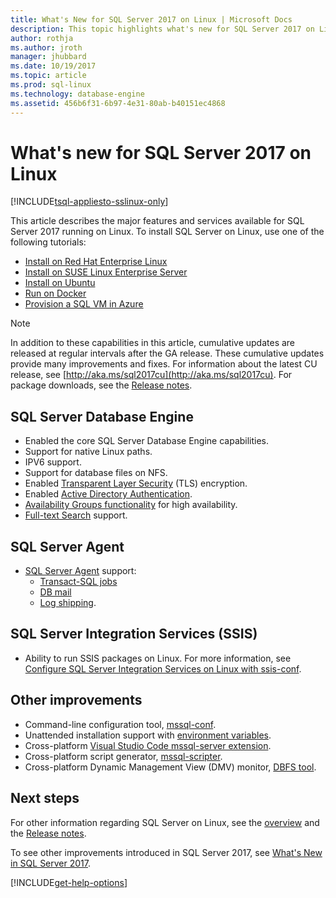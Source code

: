 ```yaml
---
title: What's New for SQL Server 2017 on Linux | Microsoft Docs
description: This topic highlights what's new for SQL Server 2017 on Linux.
author: rothja 
ms.author: jroth 
manager: jhubbard
ms.date: 10/19/2017
ms.topic: article
ms.prod: sql-linux
ms.technology: database-engine
ms.assetid: 456b6f31-6b97-4e31-80ab-b40151ec4868
---
```

# What's new for SQL Server 2017 on Linux

[!INCLUDE[tsql-appliesto-sslinux-only](../includes/tsql-appliesto-sslinux-only.md)]

This article describes the major features and services available for SQL Server 2017 running on Linux. To install SQL Server on Linux, use one of the following tutorials:

- [Install on Red Hat Enterprise Linux](quickstart-install-connect-red-hat.md)
- [Install on SUSE Linux Enterprise Server](quickstart-install-connect-suse.md)
- [Install on Ubuntu](quickstart-install-connect-ubuntu.md)
- [Run on Docker](quickstart-install-connect-docker.md)
- [Provision a SQL VM in Azure](/azure/virtual-machines/linux/sql/provision-sql-server-linux-virtual-machine?toc=%2fsql%2flinux%2ftoc.json)

> [!NOTE]
> In addition to these capabilities in this article, cumulative updates are released at regular intervals after the GA release. These cumulative updates provide many improvements and fixes. For information about the latest CU release, see [http://aka.ms/sql2017cu](http://aka.ms/sql2017cu). For package downloads, see the [Release notes](sql-server-linux-release-notes.md).

## SQL Server Database Engine

- Enabled the core SQL Server Database Engine capabilities.
- Support for native Linux paths.
- IPV6 support.
- Support for database files on NFS.
- Enabled [Transparent Layer Security](sql-server-linux-encrypted-connections.md) (TLS) encryption.
- Enabled [Active Directory Authentication](sql-server-linux-active-directory-authentication.md).
- [Availability Groups functionality](sql-server-linux-availability-group-overview.md) for high availability.
- [Full-text Search](sql-server-linux-setup-full-text-search.md) support.

## SQL Server Agent

- [SQL Server Agent](sql-server-linux-setup-sql-agent.md) support:
  - [Transact-SQL jobs](sql-server-linux-run-sql-server-agent-job.md)
  - [DB mail](sql-server-linux-db-mail-sql-agent.md)
  - [Log shipping](sql-server-linux-use-log-shipping.md).

## SQL Server Integration Services (SSIS)

- Ability to run SSIS packages on Linux. For more information, see [Configure SQL Server Integration Services on Linux with ssis-conf](sql-server-linux-configure-ssis.md).

## Other improvements

- Command-line configuration tool, [mssql-conf](sql-server-linux-configure-mssql-conf.md).
- Unattended installation support with [environment variables](sql-server-linux-configure-environment-variables.md).
- Cross-platform [Visual Studio Code mssql-server extension](sql-server-linux-develop-use-vscode.md).
- Cross-platform script generator, [mssql-scripter](https://github.com/Microsoft/sql-xplat-cli/blob/dev/doc/usage_guide.md).
- Cross-platform Dynamic Management View (DMV) monitor, [DBFS tool](https://github.com/Microsoft/dbfs).

## Next steps

For other information regarding SQL Server on Linux, see the [overview](sql-server-linux-overview.md) and the [Release notes](sql-server-linux-release-notes.md).

To see other improvements introduced in SQL Server 2017, see [What's New in SQL Server 2017](../sql-server/what-s-new-in-sql-server-2017.md).

[!INCLUDE[get-help-options](../includes/paragraph-content/get-help-options.md)]